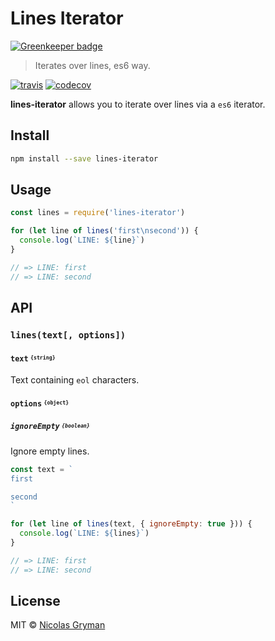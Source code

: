 # Lines Iterator

[![Greenkeeper badge](https://badges.greenkeeper.io/ngryman/lines-iterator.svg)](https://greenkeeper.io/)

> Iterates over lines, es6 way.

[![travis][travis-image]][travis-url] [![codecov][codecov-image]][codecov-url]

[travis-image]: https://img.shields.io/travis/ngryman/lines-iterator.svg?style=flat
[travis-url]: https://travis-ci.org/ngryman/lines-iterator
[codecov-image]: https://img.shields.io/codecov/c/github/ngryman/lines-iterator.svg
[codecov-url]: https://codecov.io/github/ngryman/lines-iterator


**lines-iterator** allows you to iterate over lines via a `es6` iterator.

## Install

```bash
npm install --save lines-iterator
```

## Usage

```javascript
const lines = require('lines-iterator')

for (let line of lines('first\nsecond')) {
  console.log(`LINE: ${line}`)
}

// => LINE: first
// => LINE: second
```

## API

### `lines(text[, options])`

#### `text` <sup><sub>`{string}`</sub></sup>

Text containing `eol` characters.

#### `options` <sup><sub>`{object}`</sub></sup>

##### `ignoreEmpty` <sup><sub>`{boolean}`</sub></sup>

Ignore empty lines.

```javascript
const text = `
first

second
`

for (let line of lines(text, { ignoreEmpty: true })) {
  console.log(`LINE: ${lines}`)
}

// => LINE: first
// => LINE: second
```

## License

MIT © [Nicolas Gryman](http://ngryman.sh)
